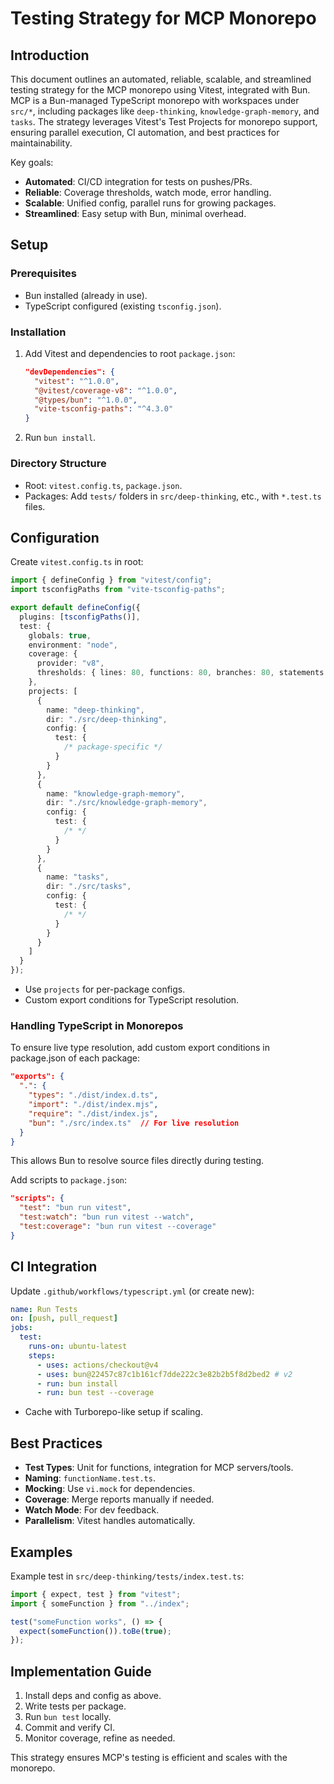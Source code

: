 # Testing Strategy for MCP Monorepo

## Introduction

This document outlines an automated, reliable, scalable, and streamlined testing
strategy for the MCP monorepo using Vitest, integrated with Bun. MCP is a
Bun-managed TypeScript monorepo with workspaces under `src/*`, including
packages like `deep-thinking`, `knowledge-graph-memory`, and `tasks`. The
strategy leverages Vitest's Test Projects for monorepo support, ensuring
parallel execution, CI automation, and best practices for maintainability.

Key goals:

- **Automated**: CI/CD integration for tests on pushes/PRs.
- **Reliable**: Coverage thresholds, watch mode, error handling.
- **Scalable**: Unified config, parallel runs for growing packages.
- **Streamlined**: Easy setup with Bun, minimal overhead.

## Setup

### Prerequisites

- Bun installed (already in use).
- TypeScript configured (existing `tsconfig.json`).

### Installation

1. Add Vitest and dependencies to root `package.json`:

   ```json
   "devDependencies": {
     "vitest": "^1.0.0",
     "@vitest/coverage-v8": "^1.0.0",
     "@types/bun": "^1.0.0",
     "vite-tsconfig-paths": "^4.3.0"
   }
   ```

2. Run `bun install`.

### Directory Structure

- Root: `vitest.config.ts`, `package.json`.
- Packages: Add `tests/` folders in `src/deep-thinking`, etc., with `*.test.ts`
  files.

## Configuration

Create `vitest.config.ts` in root:

```ts
import { defineConfig } from "vitest/config";
import tsconfigPaths from "vite-tsconfig-paths";

export default defineConfig({
  plugins: [tsconfigPaths()],
  test: {
    globals: true,
    environment: "node",
    coverage: {
      provider: "v8",
      thresholds: { lines: 80, functions: 80, branches: 80, statements: 80 }
    },
    projects: [
      {
        name: "deep-thinking",
        dir: "./src/deep-thinking",
        config: {
          test: {
            /* package-specific */
          }
        }
      },
      {
        name: "knowledge-graph-memory",
        dir: "./src/knowledge-graph-memory",
        config: {
          test: {
            /* */
          }
        }
      },
      {
        name: "tasks",
        dir: "./src/tasks",
        config: {
          test: {
            /* */
          }
        }
      }
    ]
  }
});
```

- Use `projects` for per-package configs.
- Custom export conditions for TypeScript resolution.

### Handling TypeScript in Monorepos

To ensure live type resolution, add custom export conditions in package.json of
each package:

```json
"exports": {
  ".": {
    "types": "./dist/index.d.ts",
    "import": "./dist/index.mjs",
    "require": "./dist/index.js",
    "bun": "./src/index.ts"  // For live resolution
  }
}
```

This allows Bun to resolve source files directly during testing.

Add scripts to `package.json`:

```json
"scripts": {
  "test": "bun run vitest",
  "test:watch": "bun run vitest --watch",
  "test:coverage": "bun run vitest --coverage"
}
```

## CI Integration

Update `.github/workflows/typescript.yml` (or create new):

```yaml
name: Run Tests
on: [push, pull_request]
jobs:
  test:
    runs-on: ubuntu-latest
    steps:
      - uses: actions/checkout@v4
      - uses: bun@22457c87c1b161cf7dde222c3e82b2b5f8d2bed2 # v2
      - run: bun install
      - run: bun test --coverage
```

- Cache with Turborepo-like setup if scaling.

## Best Practices

- **Test Types**: Unit for functions, integration for MCP servers/tools.
- **Naming**: `functionName.test.ts`.
- **Mocking**: Use `vi.mock` for dependencies.
- **Coverage**: Merge reports manually if needed.
- **Watch Mode**: For dev feedback.
- **Parallelism**: Vitest handles automatically.

## Examples

Example test in `src/deep-thinking/tests/index.test.ts`:

```ts
import { expect, test } from "vitest";
import { someFunction } from "../index";

test("someFunction works", () => {
  expect(someFunction()).toBe(true);
});
```

## Implementation Guide

1. Install deps and config as above.
2. Write tests per package.
3. Run `bun test` locally.
4. Commit and verify CI.
5. Monitor coverage, refine as needed.

This strategy ensures MCP's testing is efficient and scales with the monorepo.
